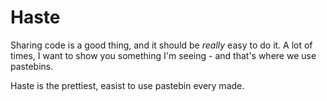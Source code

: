 # Haste

Sharing code is a good thing, and it should be _really_ easy to do it.  A lot of times, I want to show you something I'm seeing - and that's where we use pastebins.

Haste is the prettiest, easist to use pastebin every made.
